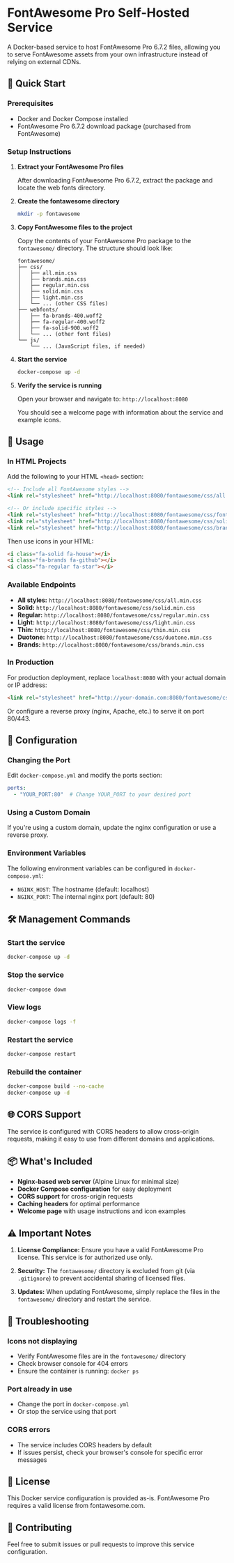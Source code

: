 # FontAwesome Pro Self-Hosted Service

A Docker-based service to host FontAwesome Pro 6.7.2 files, allowing you to serve FontAwesome assets from your own infrastructure instead of relying on external CDNs.

## 🚀 Quick Start

### Prerequisites
- Docker and Docker Compose installed
- FontAwesome Pro 6.7.2 download package (purchased from FontAwesome)

### Setup Instructions

1. **Extract your FontAwesome Pro files**
   
   After downloading FontAwesome Pro 6.7.2, extract the package and locate the web fonts directory.

2. **Create the fontawesome directory**
   
   ```bash
   mkdir -p fontawesome
   ```

3. **Copy FontAwesome files to the project**
   
   Copy the contents of your FontAwesome Pro package to the `fontawesome/` directory. The structure should look like:
   
   ```
   fontawesome/
   ├── css/
   │   ├── all.min.css
   │   ├── brands.min.css
   │   ├── regular.min.css
   │   ├── solid.min.css
   │   ├── light.min.css
   │   └── ... (other CSS files)
   ├── webfonts/
   │   ├── fa-brands-400.woff2
   │   ├── fa-regular-400.woff2
   │   ├── fa-solid-900.woff2
   │   └── ... (other font files)
   └── js/
       └── ... (JavaScript files, if needed)
   ```

4. **Start the service**
   
   ```bash
   docker-compose up -d
   ```

5. **Verify the service is running**
   
   Open your browser and navigate to: `http://localhost:8080`
   
   You should see a welcome page with information about the service and example icons.

## 📖 Usage

### In HTML Projects

Add the following to your HTML `<head>` section:

```html
<!-- Include all FontAwesome styles -->
<link rel="stylesheet" href="http://localhost:8080/fontawesome/css/all.min.css">

<!-- Or include specific styles -->
<link rel="stylesheet" href="http://localhost:8080/fontawesome/css/fontawesome.min.css">
<link rel="stylesheet" href="http://localhost:8080/fontawesome/css/solid.min.css">
<link rel="stylesheet" href="http://localhost:8080/fontawesome/css/brands.min.css">
```

Then use icons in your HTML:

```html
<i class="fa-solid fa-house"></i>
<i class="fa-brands fa-github"></i>
<i class="fa-regular fa-star"></i>
```

### Available Endpoints

- **All styles:** `http://localhost:8080/fontawesome/css/all.min.css`
- **Solid:** `http://localhost:8080/fontawesome/css/solid.min.css`
- **Regular:** `http://localhost:8080/fontawesome/css/regular.min.css`
- **Light:** `http://localhost:8080/fontawesome/css/light.min.css`
- **Thin:** `http://localhost:8080/fontawesome/css/thin.min.css`
- **Duotone:** `http://localhost:8080/fontawesome/css/duotone.min.css`
- **Brands:** `http://localhost:8080/fontawesome/css/brands.min.css`

### In Production

For production deployment, replace `localhost:8080` with your actual domain or IP address:

```html
<link rel="stylesheet" href="http://your-domain.com:8080/fontawesome/css/all.min.css">
```

Or configure a reverse proxy (nginx, Apache, etc.) to serve it on port 80/443.

## 🔧 Configuration

### Changing the Port

Edit `docker-compose.yml` and modify the ports section:

```yaml
ports:
  - "YOUR_PORT:80"  # Change YOUR_PORT to your desired port
```

### Using a Custom Domain

If you're using a custom domain, update the nginx configuration or use a reverse proxy.

### Environment Variables

The following environment variables can be configured in `docker-compose.yml`:

- `NGINX_HOST`: The hostname (default: localhost)
- `NGINX_PORT`: The internal nginx port (default: 80)

## 🛠️ Management Commands

### Start the service
```bash
docker-compose up -d
```

### Stop the service
```bash
docker-compose down
```

### View logs
```bash
docker-compose logs -f
```

### Restart the service
```bash
docker-compose restart
```

### Rebuild the container
```bash
docker-compose build --no-cache
docker-compose up -d
```

## 🌐 CORS Support

The service is configured with CORS headers to allow cross-origin requests, making it easy to use from different domains and applications.

## 📦 What's Included

- **Nginx-based web server** (Alpine Linux for minimal size)
- **Docker Compose configuration** for easy deployment
- **CORS support** for cross-origin requests
- **Caching headers** for optimal performance
- **Welcome page** with usage instructions and icon examples

## ⚠️ Important Notes

1. **License Compliance:** Ensure you have a valid FontAwesome Pro license. This service is for authorized use only.

2. **Security:** The `fontawesome/` directory is excluded from git (via `.gitignore`) to prevent accidental sharing of licensed files.

3. **Updates:** When updating FontAwesome, simply replace the files in the `fontawesome/` directory and restart the service.

## 🐛 Troubleshooting

### Icons not displaying
- Verify FontAwesome files are in the `fontawesome/` directory
- Check browser console for 404 errors
- Ensure the container is running: `docker ps`

### Port already in use
- Change the port in `docker-compose.yml`
- Or stop the service using that port

### CORS errors
- The service includes CORS headers by default
- If issues persist, check your browser's console for specific error messages

## 📄 License

This Docker service configuration is provided as-is. FontAwesome Pro requires a valid license from fontawesome.com.

## 🤝 Contributing

Feel free to submit issues or pull requests to improve this service configuration.
